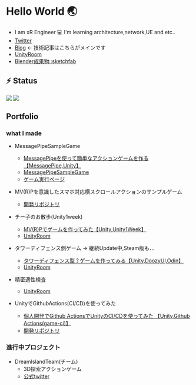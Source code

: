 # Hello World 🌏
-  I am xR Engineer 💻 I'm learning architecture,network,UE and etc..
- [Twitter](https://twitter.com/ayousanz)
- [Blog](https://ayousanz.hatenadiary.jp/) ← 技術記事はこちらがメインです
- [UnityRoom](https://unityroom.com/users/ayousanz)
- [Blender成果物::sketchfab](https://sketchfab.com/ayousanz)


## ⚡ Status
<a href="https://github.com/anuraghazra/github-readme-stats">
  <img align="left" src="https://github-readme-stats.vercel.app/api?username=ayutaz&show_icons=true&count_private=true&theme=github_dark" />
</a>
<a href="https://github.com/anuraghazra/github-readme-stats">
  <img align="left" src="https://github-readme-stats.vercel.app/api/top-langs/?username=ayutaz&show_icons=true&count_private=true&theme=github_dark" />
</a>
<br>
<!-- [![Yousan's github stats](https://github-readme-stats.vercel.app/api?username=ayutaz&show_icons=true&count_private=true&theme=github_dark)](https://github.com/ayutaz/)
[![Top used Langs](https://github-readme-stats.vercel.app/api/top-langs/?username=ayutaz&show_icons=true&count_private=true&theme=github_dark)](https://github.com/ayutaz/) -->


## Portfolio

### what I made

- MessagePipeSampleGame
  - [MessagePipeを使って簡単なアクションゲームを作る【MessagePipe,Unity】](https://ayousanz.hatenadiary.jp/entry/2021/06/01/MessagePipe%E3%82%92%E4%BD%BF%E3%81%A3%E3%81%A6%E7%B0%A1%E5%8D%98%E3%81%AA%E3%82%A2%E3%82%AF%E3%82%B7%E3%83%A7%E3%83%B3%E3%82%B2%E3%83%BC%E3%83%A0%E3%82%92%E4%BD%9C%E3%82%8B%E3%80%90MessagePipe%2CUnit)
  - [MessagePipeSampleGame](https://github.com/ayutaz/MessagePipeSampleGame)
  - [ゲーム実行ページ](https://ayutaz.github.io/MessagePipeSampleGame/WebGL/WebGL/)

- MV(R)Pを意識したスマホ対応横スクロールアクションのサンプルゲーム
  - [開発リポジトリ](https://github.com/ayutaz/HeartDrivenCasualGame)

- チー子のお散歩(Unity1week)
  - [MV(R)Pでゲームを作ってみた【Unity,Unity1Week】](https://ayousanz.hatenadiary.jp/entry/2021/05/03/MV%28R%29P%E3%81%A7%E3%82%B2%E3%83%BC%E3%83%A0%E3%82%92%E4%BD%9C%E3%81%A3%E3%81%9F%E3%80%90Unity%2CUnity1Week%E3%80%91)
  - [UnityRoom](https://unityroom.com/games/yousan_unity1week_0426)

- タワーディフェンス側ゲーム → 継続Update中,Steam版も．．
  - [タワーディフェンス型？ゲームを作ってみる【Unity,DoozyUI,Odin】](https://ayousanz.hatenadiary.jp/entry/2020/12/14/Photon%E3%82%92%E4%BD%BF%E3%81%84%E3%81%93%E3%81%AA%E3%81%97%E3%81%9F%E3%81%84_%230%28%E6%BA%96%E5%82%99%E7%B7%A8%29%E3%80%90Unity%2CPhoton%E3%80%91)
  - [UnityRoom](https://unityroom.com/games/lvupbrave)

- 精密適性検査
  - [UnityRoom](https://unityroom.com/games/seimitsu)

- UnityでGithubActions(CI/CD)を使ってみた
  - [個人開発でGithub ActionsでUnityのCI/CDを使ってみた 【Unity,Github Actions(game-ci)】](https://ayousanz.hatenadiary.jp/entry/2021/05/27/%E5%80%8B%E4%BA%BA%E9%96%8B%E7%99%BA%E3%81%A7Github_Actions%E3%81%A7Unity%E3%81%AECI/CD%E3%82%92%E4%BD%BF%E3%81%A3%E3%81%A6%E3%81%BF%E3%81%9F_%E3%80%90Unity%2CGithub_Actions%28game-ci%29%E3%80%91)
  - [開発リポジトリ](https://github.com/ayutaz/Unity-CITest-GameCI)

### 進行中プロジェクト

- DreamIslandTeam(チーム)
  - 3D探索アクションゲーム
  - [公式twitter](https://twitter.com/HUNTERH98736415)
